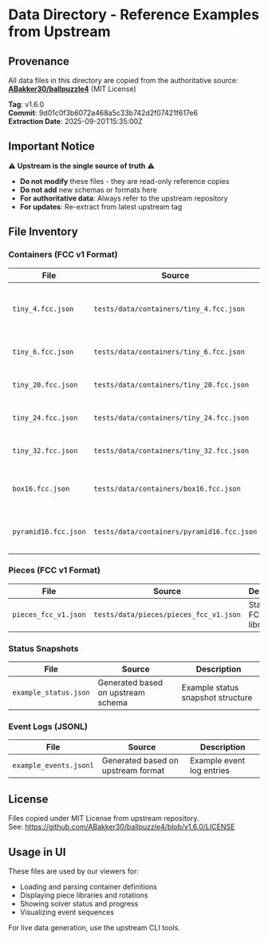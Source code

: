 # Data Directory - Reference Examples from Upstream

## Provenance
All data files in this directory are copied from the authoritative source:
**[ABakker30/ballpuzzle4](https://github.com/ABakker30/ballpuzzle4)** (MIT License)

**Tag**: v1.6.0  
**Commit**: 9d01c0f3b6072a468a5c33b742d2f07421f617e6  
**Extraction Date**: 2025-09-20T15:35:00Z  

## Important Notice
⚠️ **Upstream is the single source of truth** ⚠️

- **Do not modify** these files - they are read-only reference copies
- **Do not add** new schemas or formats here
- **For authoritative data**: Always refer to the upstream repository
- **For updates**: Re-extract from latest upstream tag

## File Inventory

### Containers (FCC v1 Format)
| File | Source | Description | Volume |
|------|--------|-------------|---------|
| `tiny_4.fcc.json` | `tests/data/containers/tiny_4.fcc.json` | 4-cell container (used in README examples) | 4 |
| `tiny_6.fcc.json` | `tests/data/containers/tiny_6.fcc.json` | 6-cell container for testing | 6 |
| `tiny_20.fcc.json` | `tests/data/containers/tiny_20.fcc.json` | 20-cell elongated container | 20 |
| `tiny_24.fcc.json` | `tests/data/containers/tiny_24.fcc.json` | 24-cell elongated container | 24 |
| `tiny_32.fcc.json` | `tests/data/containers/tiny_32.fcc.json` | 32-cell elongated container | 32 |
| `box16.fcc.json` | `tests/data/containers/box16.fcc.json` | 16-unit box container (4x4 grid) | 16 |
| `pyramid16.fcc.json` | `tests/data/containers/pyramid16.fcc.json` | 16-unit pyramid container (3D shape) | 16 |

### Pieces (FCC v1 Format)  
| File | Source | Description |
|------|--------|-------------|
| `pieces_fcc_v1.json` | `tests/data/pieces/pieces_fcc_v1.json` | Standard FCC piece library v1 |

### Status Snapshots
| File | Source | Description |
|------|--------|-------------|
| `example_status.json` | Generated based on upstream schema | Example status snapshot structure |

### Event Logs (JSONL)
| File | Source | Description |
|------|--------|-------------|
| `example_events.jsonl` | Generated based on upstream format | Example event log entries |

## License
Files copied under MIT License from upstream repository.  
See: https://github.com/ABakker30/ballpuzzle4/blob/v1.6.0/LICENSE

## Usage in UI
These files are used by our viewers for:
- Loading and parsing container definitions
- Displaying piece libraries and rotations  
- Showing solver status and progress
- Visualizing event sequences

For live data generation, use the upstream CLI tools.
